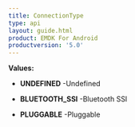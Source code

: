 ```yaml
---
title: ConnectionType
type: api
layout: guide.html
product: EMDK For Android
productversion: '5.0'
---
```





**Values:**

* **UNDEFINED** -Undefined

* **BLUETOOTH_SSI** -Bluetooth SSI

* **PLUGGABLE** -Pluggable






